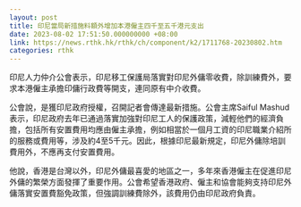 ```yaml
---
layout: post
title: 印尼當局新措施料額外增加本港僱主四千至五千港元支出
date: 2023-08-02 17:51:50.000000000 +08:00
link: https://news.rthk.hk/rthk/ch/component/k2/1711768-20230802.htm
categories: rthk
---
```


印尼人力仲介公會表示，印尼移工保護局落實對印尼外傭零收費，除訓練費外，要求本港僱主承擔印傭行政費等開支，連同原有中介收費。

公會說，是獲印尼政府授權，召開記者會傳達最新措施。公會主席Saiful Mashud表示，印尼政府去年已通過落實加強對印尼工人的保護政策，減輕他們的經濟負擔，包括所有安置費用均應由僱主承擔，例如相當於一個月工資的印尼職業介紹所的服務或費用等，涉及約4至5千元。因此，根據印尼最新規定，印尼外傭除培訓費用外，不應再支付安置費用。

他說，香港是台灣以外，印尼外傭最喜愛的地區之一，多年來香港僱主在促進印尼外傭的繁榮方面發揮了重要作用。公會希望香港政府、僱主和協會能夠支持印尼外傭落實安置費豁免政策，但強調訓練費除外，該費用仍由印尼政府負責。
